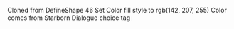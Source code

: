Cloned from DefineShape 46 
Set Color fill style to rgb(142, 207, 255)
Color comes from Starborn Dialogue choice tag